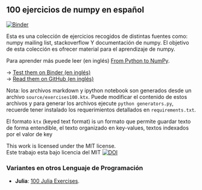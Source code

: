 ## 100 ejercicios de numpy en español

[![Binder](http://mybinder.org/badge.svg)](http://mybinder.org:/repo/rougier/numpy-100/notebooks/100%20Numpy%20exercises.ipynb)

Esta es una colección de ejercicios recogidos de distintas fuentes como: numpy mailing list, stackoverflow Y
documentación de numpy. El objetivo de esta colección es ofrecer material para el aprendizaje de numpy.

Para aprender más puede leer (en inglés) [From Python to NumPy](http://www.labri.fr/perso/nrougier/from-python-to-numpy/).

→ [Test them on Binder (en inglés)](http://mybinder.org:/repo/rougier/numpy-100/notebooks/100_Numpy_exercises.ipynb)  
→ [Read them on GitHub (en inglés)](100_Numpy_exercises.md)  

Nota: los archivos markdown y ipython notebook son generados desde un archivo `source/exercises100.ktx`. Puede modificar el contenido de estos archivos y para generar los archivos ejecute `python generators.py`, recuerde tener instalado los requerimientos detallados en `requirements.txt`.

El formato `ktx` (keyed text format) is un formato que permite guardar texto de forma entendible,
el texto organizado en key-values, textos indexados por el valor de key

This work is licensed under the MIT license.  
Este trabajo esta bajo licencia del MIT
[![DOI](https://zenodo.org/badge/10173/rougier/numpy-100.svg)](https://zenodo.org/badge/latestdoi/10173/rougier/numpy-100)


### Variantes en otros Lenguaje de Programación

 - **Julia**: [100 Julia Exercises](https://github.com/RoyiAvital/Julia100Exercises).
